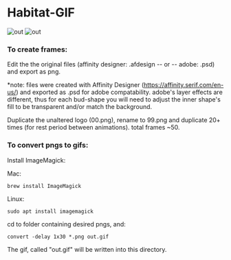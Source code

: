 # Habitat-GIF
![out](https://user-images.githubusercontent.com/62122206/146614539-a94d4d2f-47fc-475b-a3d6-ba5eeabc62fa.gif)
![out](https://user-images.githubusercontent.com/62122206/146614551-a211af81-1b78-4e72-ba21-303f2e43b7a6.gif)

### To create frames:
Edit the the original files (affinity designer: .afdesign -- or -- adobe: .psd) and export as png. 

*note: files were created with Affinity Designer (https://affinity.serif.com/en-us/) and exported as .psd for adobe compatability. adobe's layer effects are different, thus for each bud-shape you will need to adjust the inner shape's fill to be transparent and/or match the background.

Duplicate the unaltered logo (00.png), rename to 99.png and duplicate 20+ times (for rest period between animations). total frames ~50. 


### To convert pngs to gifs:

Install ImageMagick:

Mac:
```
brew install ImageMagick
```

Linux:
```
sudo apt install imagemagick
```


cd to folder containing desired pngs, and:
```
convert -delay 1x30 *.png out.gif
```
The gif, called "out.gif" will be written into this directory.

